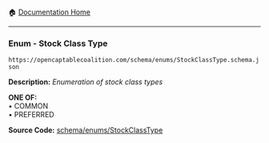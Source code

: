 :house: [Documentation Home](/README.md)

---

### Enum - Stock Class Type

`https://opencaptablecoalition.com/schema/enums/StockClassType.schema.json`

**Description:** _Enumeration of stock class types_

**ONE OF:**</br>&bull; COMMON </br>&bull; PREFERRED

**Source Code:** [schema/enums/StockClassType](/schema/enums/StockClassType.schema.json)
